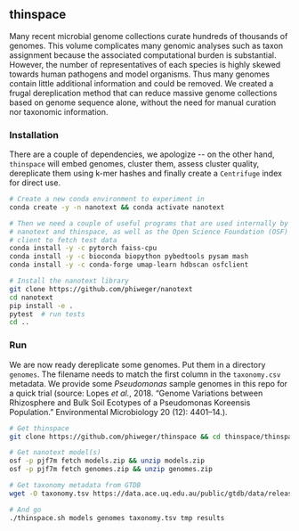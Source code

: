 ## thinspace

Many recent microbial genome collections curate hundreds of thousands of genomes. This volume complicates many genomic analyses such as taxon assignment because the associated computational burden is substantial. However, the number of representatives of each species is highly skewed towards human pathogens and model organisms. Thus many genomes contain little additional information and could be removed. We created a frugal dereplication method that can reduce massive genome collections based on genome sequence alone, without the need for manual curation nor taxonomic information.


### Installation

There are a couple of dependencies, we apologize -- on the other hand, `thinspace` will embed genomes, cluster them, assess cluster quality, dereplicate them using k-mer hashes and finally create a `Centrifuge` index for direct use.


```bash
# Create a new conda environment to experiment in
conda create -y -n nanotext && conda activate nanotext

# Then we need a couple of useful programs that are used internally by
# nanotext and thinspace, as well as the Open Science Foundation (OSF) 
# client to fetch test data
conda install -y -c pytorch faiss-cpu
conda install -y -c bioconda biopython pybedtools pysam mash
conda install -y -c conda-forge umap-learn hdbscan osfclient 

# Install the nanotext library
git clone https://github.com/phiweger/nanotext
cd nanotext
pip install -e .
pytest  # run tests
cd ..
```


### Run

We are now ready dereplicate some genomes. Put them in a directory `genomes`. The filename needs to match the first column in the `taxonomy.csv` metadata. We provide some _Pseudomonas_ sample genomes in this repo for a quick trial (source: Lopes _et al._, 2018. “Genome Variations between Rhizosphere and Bulk Soil Ecotypes of a Pseudomonas Koreensis Population.” Environmental Microbiology 20 (12): 4401–14.).


```bash
# Get thinspace
git clone https://github.com/phiweger/thinspace && cd thinspace/thinspace

# Get nanotext model(s)
osf -p pjf7m fetch models.zip && unzip models.zip
osf -p pjf7m fetch genomes.zip && unzip genomes.zip

# Get taxonomy metadata from GTDB
wget -O taxonomy.tsv https://data.ace.uq.edu.au/public/gtdb/data/releases/release89/89.0/ar122_taxonomy_r89.tsv

# And go
./thinspace.sh models genomes taxonomy.tsv tmp results
```






